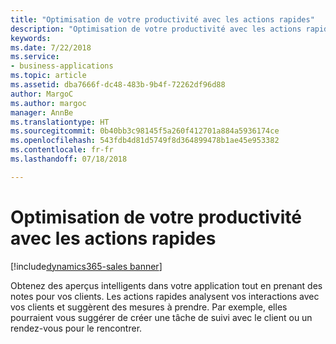 ```yaml
---
title: "Optimisation de votre productivité avec les actions rapides"
description: "Optimisation de votre productivité avec les actions rapides"
keywords: 
ms.date: 7/22/2018
ms.service:
- business-applications
ms.topic: article
ms.assetid: dba7666f-dc48-483b-9b4f-72262df96d88
author: MargoC
ms.author: margoc
manager: AnnBe
ms.translationtype: HT
ms.sourcegitcommit: 0b40bb3c98145f5a260f412701a884a5936174ce
ms.openlocfilehash: 543fdb4d81d5749f8d364899478b1ae45e953382
ms.contentlocale: fr-fr
ms.lasthandoff: 07/18/2018

---
```


# <a name="be-more-productive-with-quick-actions"></a>Optimisation de votre productivité avec les actions rapides

[!include[dynamics365-sales banner](../includes/dynamics365-sales.md)]





Obtenez des aperçus intelligents dans votre application tout en prenant des notes pour vos clients. Les actions rapides analysent vos interactions avec vos clients et suggèrent des mesures à prendre. Par exemple, elles pourraient vous suggérer de créer une tâche de suivi avec le client ou un rendez-vous pour le rencontrer.

